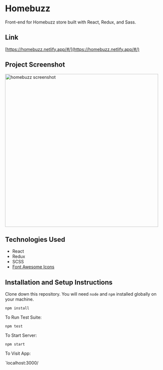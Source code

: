 # Homebuzz

Front-end for Homebuzz store built with React, Redux, and Sass.

## Link

[https://homebuzz.netlify.app/#/](https://homebuzz.netlify.app/#/)

## Project Screenshot

<img src="https://user-images.githubusercontent.com/3116876/104702212-488da100-56db-11eb-9b81-d8939c22f46a.png" width="500" alt="homebuzz screenshot" >

<!-- ![homebuzz](https://user-images.githubusercontent.com/3116876/104702212-488da100-56db-11eb-9b81-d8939c22f46a.png) -->

## Technologies Used

* React
* Redux
* SCSS
* [Font Awesome Icons](https://fontawesome.com/)
<!-- * <a href="https://iconscout.com/icons/keyboard-down-arrow" target="_blank">Keyboard down arrow Icon</a> by <a href="https://iconscout.com/contributors/google-inc">Google Inc.</a> on <a href="https://iconscout.com">Iconscout</a>
* [Privacy Policy Template](https://termly.io/resources/templates/privacy-policy-template/)
* [Cookie Policy Template](https://termly.io/resources/templates/cookie-policy-template/) -->

## Installation and Setup Instructions

Clone down this repository. You will need `node` and `npm` installed globally on your machine.

`npm install`

To Run Test Suite:

`npm test`

To Start Server:

`npm start`

To Visit App:

`localhost:3000/

<!-- ## Reflection

- What was the context for this project? (ie: was this a side project? was this for Turing? was this for an experiment?)
  - What did you set out to build?
  - Why was this project challenging and therefore a really good learning experience?
  - What were some unexpected obstacles?
  - What tools did you use to implement this project?
      - This might seem obvious because you are IN this codebase, but to all other humans now is the time to talk about why you chose webpack instead of create react app, or D3, or vanilla JS instead of a framework etc. Brag about your choices and justify them here.

#### Example:

This was a 3 week long project built during my third module at Turing School of Software and Design. Project goals included using technologies learned up until this point and familiarizing myself with documentation for new features.

Originally I wanted to build an application that allowed users to pull data from the Twitter API based on what they were interested in, such as 'most tagged users'. I started this process by using the `create-react-app` boilerplate, then adding `react-router-4.0` and `redux`.

One of the main challenges I ran into was Authentication. This lead me to spend a few days on a research spike into OAuth, Auth0, and two-factor authentication using Firebase or other third parties. Due to project time constraints, I had to table authentication and focus more on data visualization from parts of the API that weren't restricted to authenticated users.

At the end of the day, the technologies implemented in this project are React, React-Router 4.0, Redux, LoDash, D3, and a significant amount of VanillaJS, JSX, and CSS. I chose to use the `create-react-app` boilerplate to minimize initial setup and invest more time in diving into weird technological rabbit holes. In the next iteration I plan on handrolling a `webpack.config.js` file to more fully understand the build process. -->
